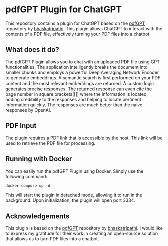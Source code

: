 # pdfGPT Plugin for ChatGPT

This repository contains a plugin for ChatGPT based on the [pdfGPT](https://github.com/bhaskatripathi/pdfGPT) repository by [bhaskatripathi](https://github.com/bhaskatripathi). This plugin allows ChatGPT to interact with the contents of a PDF file, effectively turning your PDF files into a chatbot.

## What does it do?

The pdfGPT Plugin allows you to chat with an uploaded PDF file using GPT functionalities. The application intelligently breaks the document into smaller chunks and employs a powerful Deep Averaging Network Encoder to generate embeddings. A semantic search is first performed on your PDF content and the most relevant embeddings are returned. A custom logic generates precise responses. The returned response can even cite the page number in square brackets([]) where the information is located, adding credibility to the responses and helping to locate pertinent information quickly. The responses are much better than the naive responses by OpenAI.

## PDF Input

The plugin requires a PDF link that is accessible by the host. This link will be used to retrieve the PDF file for processing.

## Running with Docker

You can easily run the pdfGPT Plugin using Docker. Simply use the following command:

```
docker-compose up -d
```

This will start the plugin in detached mode, allowing it to run in the background. Upon initialization, the plugin will open port 3334.

## Acknowledgements

This plugin is based on the [pdfGPT](https://github.com/bhaskatripathi/pdfGPT) repository by [bhaskatripathi](https://github.com/bhaskatripathi). I would like to express my gratitude for their work in creating an open-source solution that allows us to turn PDF files into a chatbot.

